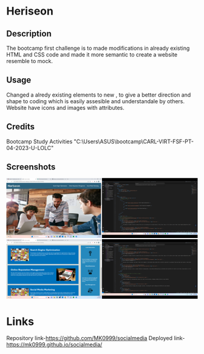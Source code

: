 # Heriseon
## Description

The bootcamp first challenge is to made modifications in already existing  HTML and CSS code  and made it more semantic to create a website resemble to mock.

## Usage

Changed a alredy existing elements to new , to give a better direction and shape to coding which is easily assesible and understandale by others. Website have icons and images with attributes.

## Credits
Bootcamp Study Activities
"C:\Users\ASUS\bootcamp\CARL-VIRT-FSF-PT-04-2023-U-LOLC"

## Screenshots
![main page](https://github.com/MK0999/socialmedia/blob/main/Screenshot%20(63).png?raw=true)
![second page](https://github.com/MK0999/socialmedia/blob/main/Screenshot%20(65).png?raw=true)

# Links
Repository link-https://github.com/MK0999/socialmedia
Deployed link-  https://mk0999.github.io/socialmedia/


